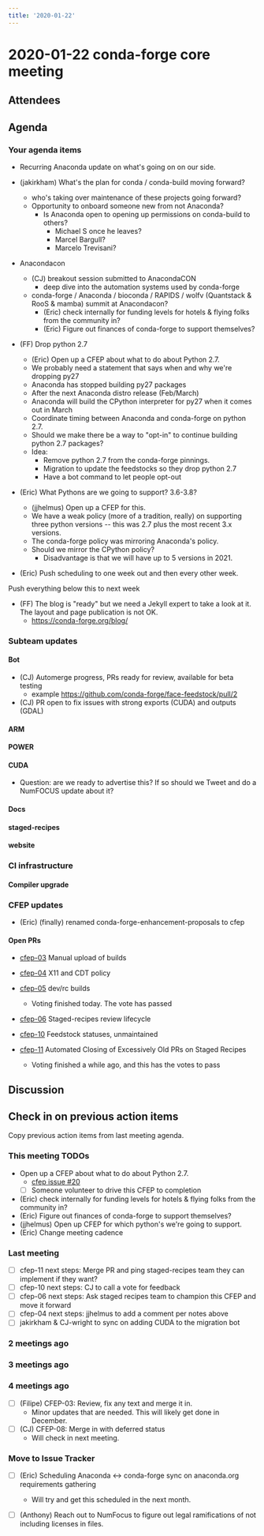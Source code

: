 ```yaml
---
title: '2020-01-22'
---
```

# 2020-01-22 conda-forge core meeting 


## Attendees

## Agenda

### Your agenda items

* Recurring Anaconda update on what's going on on our side.

* (jakirkham) What's the plan for conda / conda-build moving forward?
    * who's taking over maintenance of these projects going forward?
    * Opportunity to onboard someone new from not Anaconda?
        * Is Anaconda open to opening up permissions on conda-build to others?
            * Michael S once he leaves? 
            * Marcel Bargull?
            * Marcelo Trevisani?

* Anacondacon
    * (CJ) breakout session submitted to AnacondaCON
        * deep dive into the automation systems used by conda-forge
    * conda-forge / Anaconda / bioconda / RAPIDS / wolfv (Quantstack & RooS & mamba) summit at Anacondacon?
        * (Eric) check internally for funding levels for hotels & flying folks from the community in?
        * (Eric) Figure out finances of conda-forge to support themselves?
* (FF) Drop python 2.7
    * (Eric) Open up a CFEP about what to do about Python 2.7.
    * We probably need a statement that says when and why we're dropping py27
    * Anaconda has stopped building py27 packages
    * After the next Anaconda distro release (Feb/March)
    * Anaconda will build the CPython interpreter for py27 when it comes out in March
    * Coordinate timing between Anaconda and conda-forge on python 2.7.
    * Should we make there be a way to "opt-in" to continue building python 2.7 packages?
    * Idea: 
        * Remove python 2.7 from the conda-forge pinnings.
        * Migration to update the feedstocks so they drop python 2.7
        * Have a bot command to let people opt-out

* (Eric) What Pythons are we going to support? 3.6-3.8? 
    * (jjhelmus) Open up a CFEP for this.
    * We have a weak policy (more of a tradition, really) on supporting three python versions -- this was 2.7 plus the most recent 3.x versions.
    * The conda-forge policy was mirroring Anaconda's policy.
    * Should we mirror the CPython policy?
        * Disadvantage is that we will have up to 5 versions in 2021.

* (Eric) Push scheduling to one week out and then every other week.

Push everything below this to next week
* (FF) The blog is "ready" but we need a Jekyll expert to take a look at it.
  The layout and page publication is not OK.
    * https://conda-forge.org/blog/

### Subteam updates

#### Bot
* (CJ) Automerge progress, PRs ready for review, available for beta testing
    * example https://github.com/conda-forge/face-feedstock/pull/2
* (CJ) PR open to fix issues with strong exports (CUDA) and outputs (GDAL)

#### ARM

#### POWER

#### CUDA

* Question: are we ready to advertise this? If so should we Tweet and do a NumFOCUS update about it?

#### Docs

#### staged-recipes

#### website

### CI infrastructure

#### Compiler upgrade

### CFEP updates

* (Eric) (finally) renamed conda-forge-enhancement-proposals to cfep

#### Open PRs

* [cfep-03](https://github.com/conda-forge/conda-forge-enhancement-proposals/pull/5) Manual upload of builds


* [cfep-04](https://github.com/conda-forge/conda-forge-enhancement-proposals/pull/7) X11 and CDT policy


* [cfep-05](https://github.com/conda-forge/conda-forge-enhancement-proposals/pull/3) dev/rc builds
    * Voting finished today. The vote has passed


* [cfep-06](https://github.com/conda-forge/conda-forge-enhancement-proposals/pull/9) Staged-recipes review lifecycle


* [cfep-10](https://github.com/conda-forge/conda-forge-enhancement-proposals/pull/15) Feedstock statuses, unmaintained


* [cfep-11](https://github.com/conda-forge/cfep/pull/18) Automated Closing of Excessively Old PRs on Staged Recipes
    * Voting finished a while ago, and this has the votes to pass


## Discussion

## Check in on previous action items
Copy previous action items from last meeting agenda.

### This meeting TODOs
* Open up a CFEP about what to do about Python 2.7.
    * [cfep issue #20](https://github.com/conda-forge/cfep/issues/20)
    * [ ] Someone volunteer to drive this CFEP to completion
* (Eric) check internally for funding levels for hotels & flying folks from the community in?
* (Eric) Figure out finances of conda-forge to support themselves?
* (jjhelmus) Open up CFEP for which python's we're going to support.
* (Eric) Change meeting cadence



### Last meeting
* [ ] cfep-11 next steps: Merge PR and ping staged-recipes team they can implement if they want?
* [ ] cfep-10 next steps: CJ to call a vote for feedback
* [ ] cfep-06 next steps: Ask staged recipes team to champion this CFEP and move it forward
* [ ] cfep-04 next steps: jjhelmus to add a comment per notes above
* [ ] jakirkham & CJ-wright to sync on adding CUDA to the migration bot

### 2 meetings ago

### 3 meetings ago

### 4 meetings ago
* [ ] (Filipe) CFEP-03: Review, fix any text and merge it in.
    * Minor updates that are needed. This will likely get done in December.
* [ ] (CJ) CFEP-08: Merge in with deferred status
    * Will check in next meeting.


### Move to Issue Tracker

* [ ] (Eric) Scheduling Anaconda <-> conda-forge sync on anaconda.org requirements gathering
    * Will try and get this scheduled in the next month.
* [ ] (Anthony) Reach out to NumFocus to figure out legal ramifications of not including licenses in files.


